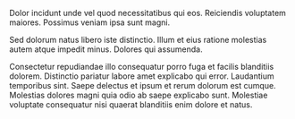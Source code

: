 Dolor incidunt unde vel quod necessitatibus qui eos. Reiciendis voluptatem maiores. Possimus veniam ipsa sunt magni.
 Sed dolorum natus libero iste distinctio. Illum et eius ratione molestias autem atque impedit minus. Dolores qui assumenda.
 Consectetur repudiandae illo consequatur porro fuga et facilis blanditiis dolorem. Distinctio pariatur labore amet explicabo qui error. Laudantium temporibus sint. Saepe delectus et ipsum et rerum dolorum est cumque. Molestias dolores magni quia odio ab saepe explicabo sunt. Molestiae voluptate consequatur nisi quaerat blanditiis enim dolore et natus.